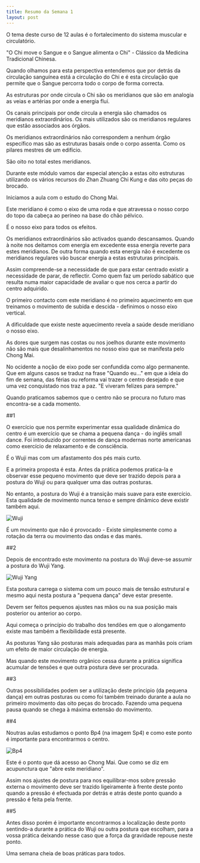 ```yaml
---
title: Resumo da Semana 1
layout: post
---
```

O tema deste curso de 12 aulas é o fortalecimento do sistema muscular e circulatório. 

"O Chi move o Sangue e o Sangue alimenta o Chi" - Clássico da Medicina Tradicional Chinesa. 

Quando olhamos para esta perspectiva entendemos que por detrás da circulação sanguínea está a circulação do Chi e é esta circulação que permite que o Sangue percorra todo o corpo de forma correcta. 

As estruturas por onde circula o Chi são os meridianos que são em analogia as veias e artérias por onde a energia flui.

Os canais principais por onde circula a energia são chamados os meridianos extraordinários. Os mais utilizados são os meridianos regulares que estão associados aos órgãos.

Os meridianos extraordinários não correspondem a nenhum órgão específico mas são as estruturas basais onde o corpo assenta. Como os pilares mestres de um edifício. 

São oito no total estes meridianos.

Durante este módulo vamos dar especial atenção a estas oito estruturas utilizando os vários recursos do Zhan Zhuang Chi Kung e das oito peças do brocado. 

Iniciamos a aula com o estudo do Chong Mai.

Este meridiano é como o eixo de uma roda e que atravessa o nosso corpo do topo da cabeça ao períneo na base do chão pélvico. 

É o nosso eixo para todos os efeitos. 

Os meridianos extraordinários são activados quando descansamos. Quando à noite nos deitamos com energia em excedente essa energia reverte para estes meridianos. De outra forma quando esta energia não é excedente os meridianos regulares vão buscar energia a estas estruturas principais.   

Assim compreende-se a necessidade de que para estar centrado existir a necessidade de parar, de reflectir. Como quem faz um período sabático que resulta numa maior capacidade de avaliar o que nos cerca a partir do centro adquirido. 

O primeiro contacto com este meridiano é no primeiro aquecimento em que treinamos o movimento de subida e descida - definimos o nosso eixo vertical.

A dificuldade que existe neste aquecimento revela a saúde desde meridiano o nosso eixo. 

As dores que surgem nas costas ou nos joelhos durante este movimento não são mais que desalinhamentos no nosso eixo que se manifesta pelo Chong Mai. 

No ocidente a noção de eixo pode ser confundida como algo permanente. Que em alguns casos se traduz na frase "Quando eu..." em que a ideia do fim de semana, das férias ou reforma vai trazer o centro desejado e que uma vez conquistado nos traz a paz. "E viveram felizes para sempre."

Quando praticamos sabemos que o centro não se procura no futuro mas encontra-se a cada momento. 

##1

O exercício que nos permite experimentar essa qualidade dinâmica do centro é um exercício que se chama a pequena dança - do inglês small dance. Foi introduzido por correntes de dança modernas norte americanas como exercício de relaxamento e de consciência. 

É o Wuji mas com um afastamento dos pés mais curto. 

E a primeira proposta é esta. Antes da prática podemos pratica-la e observar esse pequeno movimento que deve ser trazido depois para a postura do Wuji ou para qualquer uma das outras posturas. 

No entanto, a postura do Wuji é a transição mais suave para este exercício. Esta qualidade de movimento nunca tenso e sempre dinâmico deve existir também aqui.

![Wuji](https://s3-eu-west-1.amazonaws.com/ck-language/postura-wuji.jpg) 

É um movimento que não é provocado - Existe simplesmente como a rotação da terra ou movimento das ondas e das marés. 

##2 

Depois de encontrado este movimento na postura do Wuji deve-se assumir a postura do Wuji Yang.

![Wuji Yang](https://s3-eu-west-1.amazonaws.com/ck-language/postura-wuji-yang.JPG)

Esta postura carrega o sistema com um pouco mais de tensão estrutural e mesmo aqui nesta postura a "pequena dança" deve estar presente. 

Devem ser feitos pequenos ajustes nas mãos ou na sua posição mais posterior ou anterior ao corpo. 

Aqui começa o princípio do trabalho dos tendões em que o alongamento existe mas também a flexibilidade está presente. 

As posturas Yang são posturas mais adequadas para as manhãs pois criam um efeito de maior circulação de energia. 

Mas quando este movimento orgânico cessa durante a prática significa acumular de tensões e que outra postura deve ser procurada. 

##3

Outras possibilidades podem ser a utilização deste principio (da pequena dança) em outras posturas ou como foi também treinado durante a aula no primeiro movimento das oito peças do brocado. Fazendo uma pequena pausa quando se chega à máxima extensão do movimento. 

##4

Noutras aulas estudamos o ponto Bp4 (na imagem Sp4) e como este ponto é importante para encontrarmos o centro. 

![Bp4](https://s3-eu-west-1.amazonaws.com/ckdojo-habits/HaMar2014/avancadas/sp1-5.jpg) 

Este é o ponto que dá acesso ao Chong Mai. Que como se diz em acupunctura que "abre este meridiano". 

Assim nos ajustes de postura para nos equilibrar-mos sobre pressão externa o movimento deve ser trazido ligeiramente à frente deste ponto quando a pressão é efectuada por detrás e atrás deste ponto quando a pressão é feita pela frente.

##5 

Antes disso porém é importante encontrarmos a localização deste ponto sentindo-a durante a prática do Wuji ou outra postura que escolham, para a vossa prática deixando nesse caso que a força da gravidade repouse neste ponto.

Uma semana cheia de boas práticas para todos. 